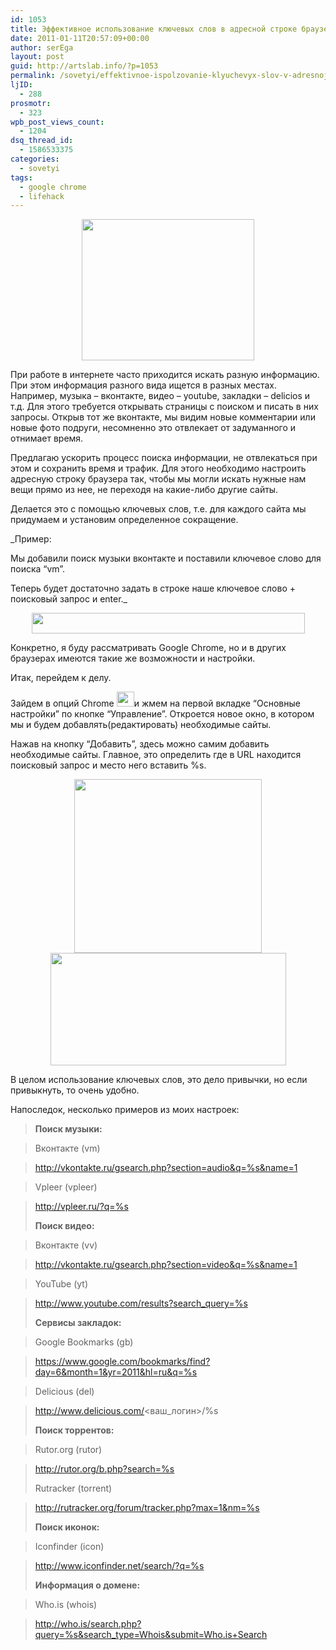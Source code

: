 ```yaml
---
id: 1053
title: Эффективное использование ключевых слов в адресной строке браузера Google Chrome
date: 2011-01-11T20:57:09+00:00
author: serEga
layout: post
guid: http://artslab.info/?p=1053
permalink: /sovetyi/effektivnoe-ispolzovanie-klyuchevyx-slov-v-adresnoj-stroke-brauzera/
ljID:
  - 288
prosmotr:
  - 323
wpb_post_views_count:
  - 1204
dsq_thread_id:
  - 1586533375
categories:
  - sovetyi
tags:
  - google chrome
  - lifehack
---
```

<center>
  <img src="http://googledrive.com/host/0B9lHVSSSdxdxd0hjdUdmRzY3Tjg/search.jpg" alt="" title="search" width="276" height="226" class="alignnone size-full wp-image-1085" />
</center>

При работе в интернете часто приходится искать разную информацию. При этом информация разного вида ищется в разных местах. Например, музыка &#8211; вконтакте, видео &#8211; youtube, закладки &#8211; delicios и т.д. Для этого требуется открывать страницы с поиском и писать в них запросы. Открыв тот же вконтакте, мы видим новые комментарии или новые фото подруги, несомненно это отвлекает от задуманного и отнимает время.

Предлагаю ускорить процесс поиска информации, не отвлекаться при этом и сохранить время и трафик. Для этого необходимо настроить адресную строку браузера так, чтобы мы могли искать нужные нам вещи прямо из нее, не переходя на какие-либо другие сайты.

Делается это с помощью ключевых слов, т.е. для каждого сайта мы придумаем и установим определенное сокращение.

_Пример:

Мы добавили поиск музыки вконтакте и поставили ключевое слово для поиска &#8220;vm&#8221;.

Теперь будет достаточно задать в строке наше ключевое слово + поисковый запрос и enter._



<center>
  <img src="http://googledrive.com/host/0B9lHVSSSdxdxd0hjdUdmRzY3Tjg/example2.jpg" alt="" title="example" width="437" height="33" class="alignnone size-full wp-image-1105" srcset="http://googledrive.com/host/0B9lHVSSSdxdxd0hjdUdmRzY3Tjg/example2.jpg 437w, http://googledrive.com/host/0B9lHVSSSdxdxd0hjdUdmRzY3Tjg/example2-300x22.jpg 300w" sizes="(max-width: 437px) 100vw, 437px" />
</center>



<!--more-->

Конкретно, я буду рассматривать Google Chrome, но и в других браузерах имеются такие же возможности и настройки.

Итак, перейдем к делу.

Зайдем в опций Chrome  <img src="http://googledrive.com/host/0B9lHVSSSdxdxd0hjdUdmRzY3Tjg/options.jpg" alt="" title="options" width="28" height="24" class="alignnone size-full wp-image-1088" />и жмем на первой вкладке “Основные настройки” по кнопке “Управление”. Откроется новое окно, в котором мы и будем добавлять(редактировать) необходимые сайты.

Нажав на кнопку &#8220;Добавить&#8221;, здесь можно самим добавить необходимые сайты. Главное, это определить где в URL находится поисковый запрос и место него вставить %s.

<center>
  <a href="http://googledrive.com/host/0B9lHVSSSdxdxd0hjdUdmRzY3Tjg/options2.jpg"><img src="http://googledrive.com/host/0B9lHVSSSdxdxd0hjdUdmRzY3Tjg/options2-300x278.jpg" alt="" title="options2" width="300" height="278" class="alignnone size-medium wp-image-1086" srcset="http://googledrive.com/host/0B9lHVSSSdxdxd0hjdUdmRzY3Tjg/options2-300x278.jpg 300w, http://googledrive.com/host/0B9lHVSSSdxdxd0hjdUdmRzY3Tjg/options2.jpg 613w" sizes="(max-width: 300px) 100vw, 300px" /></a>
</center>





<center>
  <img src="http://googledrive.com/host/0B9lHVSSSdxdxd0hjdUdmRzY3Tjg/add.jpg" alt="" title="add" width="377" height="180" class="alignnone size-full wp-image-1087" srcset="http://googledrive.com/host/0B9lHVSSSdxdxd0hjdUdmRzY3Tjg/add.jpg 377w, http://googledrive.com/host/0B9lHVSSSdxdxd0hjdUdmRzY3Tjg/add-300x143.jpg 300w" sizes="(max-width: 377px) 100vw, 377px" />
</center>

В целом использование ключевых слов, это дело привычки, но если привыкнуть, то очень удобно.

Напоследок, несколько примеров из моих настроек:

> **Поиск музыки:**

> Вконтакте (vm)

> http://vkontakte.ru/gsearch.php?section=audio&q=%s&name=1

>

> Vpleer (vpleer)

> http://vpleer.ru/?q=%s
>
> **Поиск видео:**

> Вконтакте (vv)

> http://vkontakte.ru/gsearch.php?section=video&q=%s&name=1

>

> YouTube (yt)

> http://www.youtube.com/results?search_query=%s
>
> **Сервисы закладок:**

> Google Bookmarks (gb)

> https://www.google.com/bookmarks/find?day=6&month=1&yr=2011&hl=ru&q=%s

>

> Delicious (del)

> http://www.delicious.com/<ваш_логин>/%s
>
> **Поиск торрентов:**

> Rutor.org (rutor)

> http://rutor.org/b.php?search=%s
>
> Rutracker (torrent)

> http://rutracker.org/forum/tracker.php?max=1&nm=%s
>
> **Поиск иконок:**

> Iconfinder (icon)

> http://www.iconfinder.net/search/?q=%s
>
> **Информация о домене:**

> Who.is (whois)

> http://who.is/search.php?query=%s&search_type=Whois&submit=Who.is+Search
